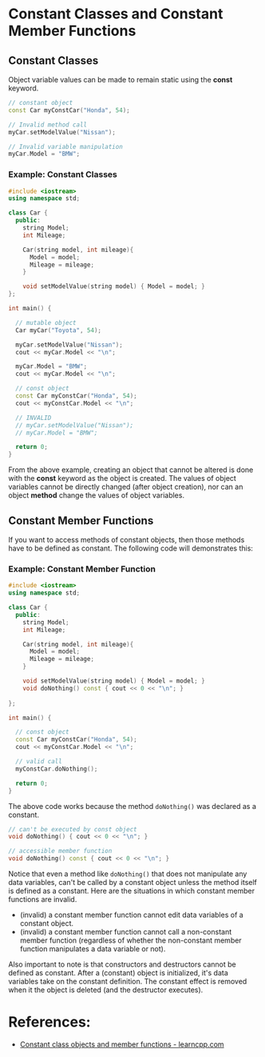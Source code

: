 # Constant Classes and Constant Member Functions

## Constant Classes
Object variable values can be made to remain static using the __const__ keyword. 
```c++
// constant object
const Car myConstCar("Honda", 54);

// Invalid method call
myCar.setModelValue("Nissan"); 

// Invalid variable manipulation
myCar.Model = "BMW";
```


### Example: Constant Classes
```c++
#include <iostream>
using namespace std;

class Car {
  public:
    string Model;
    int Mileage;

    Car(string model, int mileage){
      Model = model;
      Mileage = mileage;
    }

    void setModelValue(string model) { Model = model; }
};

int main() {

  // mutable object
  Car myCar("Toyota", 54);

  myCar.setModelValue("Nissan");
  cout << myCar.Model << "\n";

  myCar.Model = "BMW";
  cout << myCar.Model << "\n";

  // const object
  const Car myConstCar("Honda", 54);
  cout << myConstCar.Model << "\n";

  // INVALID
  // myCar.setModelValue("Nissan"); 
  // myCar.Model = "BMW";

  return 0;
}
```
From the above example, creating an object that cannot be altered is done with the __const__ keyword as the object is created. The values of object variables cannot be directly changed (after object creation), nor can an object __method__ change the values of object variables.

## Constant Member Functions
If you want to access methods of constant objects, then those methods have to be defined as constant. The following code will demonstrates this: 
### Example: Constant Member Function
```c++
#include <iostream>
using namespace std;

class Car {
  public:
    string Model;
    int Mileage;

    Car(string model, int mileage){
      Model = model;
      Mileage = mileage;
    }

    void setModelValue(string model) { Model = model; }
    void doNothing() const { cout << 0 << "\n"; }
    
};

int main() {

  // const object
  const Car myConstCar("Honda", 54);
  cout << myConstCar.Model << "\n";

  // valid call
  myConstCar.doNothing();

  return 0;
}
```

The above code works because the method `doNothing()` was declared as a constant. 

```c++
// can't be executed by const object
void doNothing() { cout << 0 << "\n"; }

// accessible member function
void doNothing() const { cout << 0 << "\n"; }
```
Notice that even a method like `doNothing()` that does not manipulate any data variables, can't be called by a constant object unless the method itself is defined as a constant. Here are the situations in which constant member functions are invalid.
- (invalid) a constant member function cannot edit data variables of a constant object.
- (invalid) a constant member function cannot call a non-constant member function (regardless of whether the non-constant member function manipulates a data variable or not).

Also important to note is that constructors and destructors cannot be defined as constant. After a (constant) object is initialized, it's data variables take on the constant definition. The constant effect is removed when it the object is deleted (and the destructor executes).

# References:
- [Constant class objects and member functions - learncpp.com](https://www.learncpp.com/cpp-tutorial/const-class-objects-and-member-functions/)
